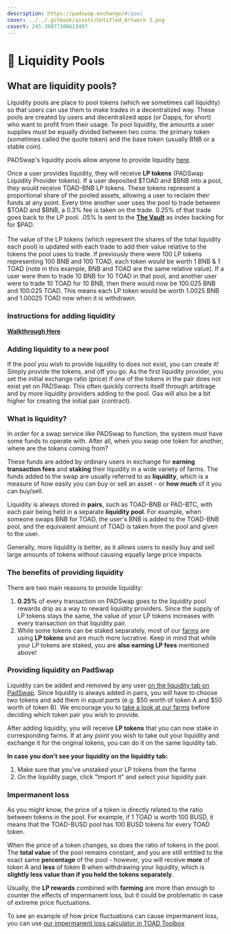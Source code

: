 ```yaml
---
description: https://padswap.exchange/#/pool
cover: ../../.gitbook/assets/Untitled_Artwork 3.png
coverY: 245.39877300613497
---
```


# 🌊 Liquidity Pools

## **What are liquidity pools?**

Liquidity pools are place to pool tokens (which we sometimes call liquidity) so that users can use them to make trades in a decentralized way. These pools are created by users and decentralized apps (or Dapps, for short) who want to profit from their usage. To pool liquidity, the amounts a user supplies must be equally divided between two coins: the primary token (sometimes called the quote token) and the base token (usually BNB or a stable coin).&#x20;

PADSwap's liquidity pools allow anyone to provide liquidity [here](https://padswap.exchange/#/pool).

Once a user provides liquidity, they will receive **LP tokens** (PADSwap Liquidity Provider tokens). If a user deposited $TOAD and $BNB into a pool, they would receive TOAD-BNB LP tokens. These tokens represent a proportional share of the pooled assets, allowing a user to reclaim their funds at any point. Every time another user uses the pool to trade between $TOAD and $BNB, a 0.3% fee is taken on the trade. 0.25% of that trade goes back to the LP pool. .05% Is sent to the [**The Vault**](https://dapps.padswap.exchange/vault) as index backing for for $PAD.\
\
The value of the LP tokens (which represent the shares of the total liquidity each pool) is updated with each trade to add their value relative to the tokens the pool uses to trade. If previously there were 100 LP tokens representing 100 BNB and 100 TOAD, each token would be worth 1 BNB & 1 TOAD (note in this example, BNB and TOAD are the same relative value). If a user were then to trade 10 BNB for 10 TOAD in that pool, and another user were to trade 10 TOAD for 10 BNB, then there would now be 100.025 BNB and 100.025 TOAD. This means each LP token would be worth 1.0025 BNB and 1.00025 TOAD now when it is withdrawn.

### **Instructions for adding liquidity**

****[**Walkthrough Here**](../guides/liquidity-guide.md)****

### **Adding liquidity to a new pool**

If the pool you wish to provide liquidity to does not exist, you can create it! Simply provide the tokens, and off you go. As the first liquidity provider, you set the initial exchange ratio (price) if one of the tokens in the pair does not exist yet on PADSwap. This often quickly corrects itself through arbitrage and by more liquidity providers adding to the pool. Gas will also be a bit higher for creating the initial pair (contract).



### What is liquidity?

In order for a swap service like PADSwap to function, the system must have some funds to operate with. After all, when you swap one token for another, where are the tokens coming from?

These funds are added by ordinary users in exchange for **earning transaction fees** and **staking** their liquidity in a wide variety of farms. The funds added to the swap are usually referred to as **liquidity**, which is a measure of how easily you can buy or sell an asset - or **how much** of it you can buy/sell.

Liquidity is always stored in **pairs**, such as TOAD-BNB or PAD-BTC, with each pair being held in a separate **liquidity pool**. For example, when someone swaps BNB for TOAD, the user's BNB is added to the TOAD-BNB pool, and the equivalent amount of TOAD is taken from the pool and given to the user.

Generally, more liquidity is better, as it allows users to easily buy and sell large amounts of tokens without causing equally large price impacts.

### The benefits of providing liquidity

There are two main reasons to provide liquidity:

1. **0.25%** of every transaction on PADSwap goes to the liquidity pool rewards drip as a way to reward liquidity providers. Since the supply of LP tokens stays the same, the value of your LP tokens increases with every transaction on that liquidity pair.
2. While some tokens can be staked separately, most of our [farms](https://dapps.padswap.exchange) are using **LP tokens** and are much more lucrative. Keep in mind that while your LP tokens are staked, you are **also earning LP fees** mentioned above!

### Providing liquidity on PadSwap

Liquidity can be added and removed by any user [on the liquidity tab on PadSwap](https://padswap.exchange/#/pool). Since liquidity is always added in pairs, you will have to choose two tokens and add them _in equal parts_ (e.g. $50 worth of token A and $50 worth of token B). We encourage you to [take a look at our farms](https://dapps.padswap.exchange) before deciding which token pair you wish to provide.

After adding liquidity, you will receive **LP tokens** that you can now stake in corresponding farms. If at any point you wish to take out your liquidity and exchange it for the original tokens, you can do it on the same liquidity tab.

**In case you don't see your liquidity on the liquidity tab:**

1. Make sure that you've unstaked your LP tokens from the farms
2. On the liquidity page, click "Import it" and select your liquidity pair.

### Impermanent loss

As you might know, the price of a token is directly related to the ratio between tokens in the pool. For example, if 1 TOAD is worth 100 BUSD, it means that the TOAD-BUSD pool has 100 BUSD tokens for every TOAD token.

When the price of a token changes, so does the ratio of tokens in the pool. The **total value** of the pool remains constant, and you are still entitled to the exact same **percentage** of the pool - however, you will receive **more** of token A and **less** of token B when withdrawing your liquidity, which is **slightly less value than if you held the tokens separately**.

Usually, the **LP rewards** combined with **farming** are more than enough to counter the effects of impermanent loss, but it could be problematic in case of extreme price fluctuations.

To see an example of how price fluctuations can cause impermanent loss, you can use [our impermanent loss calculator in TOAD Toolbox](https://toad.academy/toolbox/)
